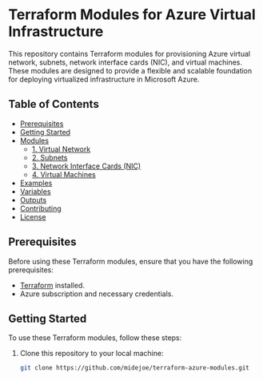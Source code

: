 # Terraform Modules for Azure Virtual Infrastructure

This repository contains Terraform modules for provisioning Azure virtual network, subnets, network interface cards (NIC), and virtual machines. These modules are designed to provide a flexible and scalable foundation for deploying virtualized infrastructure in Microsoft Azure.

## Table of Contents

- [Prerequisites](#prerequisites)
- [Getting Started](#getting-started)
- [Modules](#modules)
  - [1. Virtual Network](#1-virtual-network)
  - [2. Subnets](#2-subnets)
  - [3. Network Interface Cards (NIC)](#3-network-interface-cards-nic)
  - [4. Virtual Machines](#4-virtual-machines)
- [Examples](#examples)
- [Variables](#variables)
- [Outputs](#outputs)
- [Contributing](#contributing)
- [License](#license)

## Prerequisites

Before using these Terraform modules, ensure that you have the following prerequisites:

- [Terraform](https://www.terraform.io/downloads.html) installed.
- Azure subscription and necessary credentials.

## Getting Started

To use these Terraform modules, follow these steps:

1. Clone this repository to your local machine:

   ```bash
   git clone https://github.com/midejoe/terraform-azure-modules.git
   
